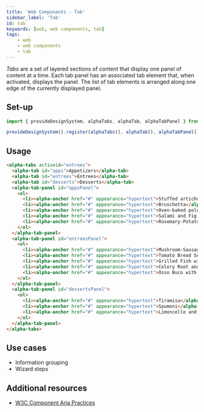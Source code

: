 ```yaml
---
title: 'Web Components - Tab'
sidebar_label: 'Tab'
id: tab
keywords: [web, web components, tab]
tags:
    - web
    - web components
    - tab
---
```


_Tabs_ are a set of layered sections of content that display one panel of content at a time. Each tab panel has an associated tab element that, when activated, displays the panel. The list of tab elements is arranged along one edge of the currently displayed panel.

## Set-up

```ts
import { provideDesignSystem, alphaTabs, alphaTab, alphaTabPanel } from '@genesislcap/alpha-design-system';

provideDesignSystem().register(alphaTabs(), alphaTab(), alphaTabPanel());
```

## Usage

```html live
<alpha-tabs activeid="entrees">
  <alpha-tab id="apps">Appetizers</alpha-tab>
  <alpha-tab id="entrees">Entrees</alpha-tab>
  <alpha-tab id="desserts">Desserts</alpha-tab>
  <alpha-tab-panel id="appsPanel">
    <ol>
      <li><alpha-anchor href="#" appearance="hypertext">Stuffed artichokes</alpha-anchor></li>
      <li><alpha-anchor href="#" appearance="hypertext">Bruschetta</alpha-anchor></li>
      <li><alpha-anchor href="#" appearance="hypertext">Oven-baked polenta</alpha-anchor></li>
      <li><alpha-anchor href="#" appearance="hypertext">Salami and Fig Crostini with Ricotta</alpha-anchor></li>
      <li><alpha-anchor href="#" appearance="hypertext">Rosemary-Potato Focaccia with Goat Cheese</alpha-anchor></li>
    </ol>
  </alpha-tab-panel>
  <alpha-tab-panel id="entreesPanel">
    <ol>
      <li><alpha-anchor href="#" appearance="hypertext">Mushroom-Sausage Ragù</alpha-anchor></li>
      <li><alpha-anchor href="#" appearance="hypertext">Tomato Bread Soup with Steamed Mussels</alpha-anchor></li>
      <li><alpha-anchor href="#" appearance="hypertext">Grilled Fish with Artichoke Caponata</alpha-anchor></li>
      <li><alpha-anchor href="#" appearance="hypertext">Celery Root and Mushroom Lasagna</alpha-anchor></li>
      <li><alpha-anchor href="#" appearance="hypertext">Osso Buco with Citrus Gremolata</alpha-anchor></li>
    </ol>
  </alpha-tab-panel>
  <alpha-tab-panel id="dessertsPanel">
    <ol>
      <li><alpha-anchor href="#" appearance="hypertext">Tiramisu</alpha-anchor></li>
      <li><alpha-anchor href="#" appearance="hypertext">Spumoni</alpha-anchor></li>
      <li><alpha-anchor href="#" appearance="hypertext">Limoncello and Ice Cream with Biscotti</alpha-anchor></li>
    </ol>
  </alpha-tab-panel>
</alpha-tabs>
```

## Use cases

* Information grouping
* Wizard steps

## Additional resources

- [W3C Component Aria Practices](https://w3c.github.io/aria-practices/#tabpanel)